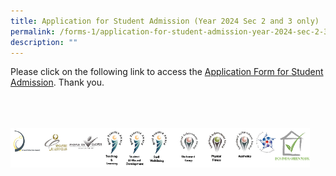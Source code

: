 ```yaml
---
title: Application for Student Admission (Year 2024 Sec 2 and 3 only)
permalink: /forms-1/application-for-student-admission-year-2024-sec-2-3-only/
description: ""
---
```

Please click on the following link to access the&nbsp;[Application Form for Student Admission](/files/Forms/2024/waiting%20list%20form_2024.pdf). Thank you.

<br>
<br>
<br>

<style>  
img {  
  display: block;  
  margin-left: auto;  
  margin-right: auto;  
}  
</style>  
<img src="/images/banner_awards_.png" alt="banner awards" style="width:95%;">